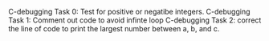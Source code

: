 C-debugging Task 0: Test for positive or negatibe integers.
C-debugging Task 1: Comment out code to avoid infinte loop
C-debugging Task 2: correct the line of code to print the largest number between a, b, and c.


